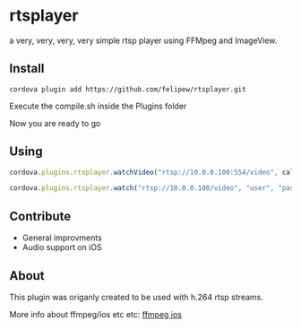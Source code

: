 # rtsplayer
a very, very, very, very simple rtsp player using FFMpeg and ImageView.


## Install

```cordova plugin add https://github.com/felipew/rtsplayer.git```

Execute the compile.sh inside the Plugins folder

Now you are ready to go

## Using

``` javascript
cordova.plugins.rtsplayer.watchVideo("rtsp://10.0.0.100:554/video", callbackSucces, callbackError);
```

``` javascript
cordova.plugins.rtsplayer.watch("rtsp://10.0.0.100/video", "user", "password" callbackSucces, callbackError);
```

## Contribute

* General improvments
* Audio support on iOS


## About

This plugin was origanly created to be used with h.264 rtsp streams.


More info about ffmpeg/ios etc etc: [ffmpeg ios](http://www.cantgetnosleep.com/wordpress/?p=111)
